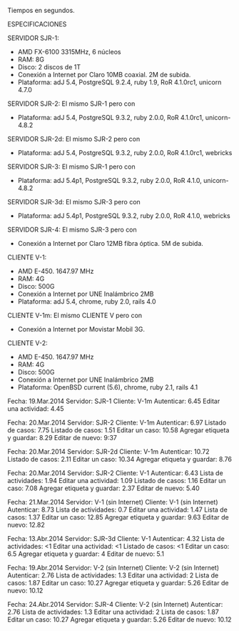 
Tiempos en segundos.

ESPECIFICACIONES

SERVIDOR SJR-1:
* AMD FX-6100 3315MHz, 6 núcleos
* RAM: 8G
* Disco: 2 discos de 1T
* Conexión a Internet por Claro 10MB coaxial.  2M de subida.
* Plataforma: adJ 5.4, PostgreSQL 9.2.4, ruby 1.9, RoR 4.1.0rc1, unicorn 4.7.0


SERVIDOR SJR-2:
El mismo SJR-1 pero con
* Plataforma: adJ 5.4, PostgreSQL 9.3.2, ruby 2.0.0, RoR 4.1.0rc1, unicorn-4.8.2


SERVIDOR SJR-2d:
El mismo SJR-2 pero con
* Plataforma: adJ 5.4, PostgreSQL 9.3.2, ruby 2.0.0, RoR 4.1.0rc1, webricks

SERVIDOR SJR-3:
El mismo SJR-1 pero con
* Plataforma: adJ 5.4p1, PostgreSQL 9.3.2, ruby 2.0.0, RoR 4.1.0, unicorn-4.8.2


SERVIDOR SJR-3d:
El mismo SJR-3 pero con
* Plataforma: adJ 5.4p1, PostgreSQL 9.3.2, ruby 2.0.0, RoR 4.1.0, webricks

SERVIDOR SJR-4:
El mismo SJR-3 pero con
* Conexión a Internet por Claro 12MB fibra óptica. 5M de subida.


CLIENTE V-1:
* AMD E-450. 1647.97 MHz
* RAM: 4G
* Disco: 500G
* Conexión a Internet por UNE Inalámbrico 2MB
* Plataforma: adJ 5.4, chrome, ruby 2.0, rails 4.0

CLIENTE V-1m:
El mismo CLIENTE V pero con
* Conexión a Internet por Movistar Mobil 3G.


CLIENTE V-2:
* AMD E-450. 1647.97 MHz
* RAM: 4G
* Disco: 500G
* Conexión a Internet por UNE Inalámbrico 2MB
* Plataforma: OpenBSD current (5.6), chrome, ruby 2.1, rails 4.1


Fecha: 19.Mar.2014
Servidor: SJR-1
Cliente: V-1m
Autenticar: 6.45
Editar una actividad: 4.45


Fecha: 20.Mar.2014
Servidor: SJR-2
Cliente: V-1m
Autenticar: 6.97
Listado de casos: 7.75
Listado de casos: 1.51
Editar un caso: 10.58
Agregar etiqueta y guardar: 8.29
Editar de nuevo: 9:37


Fecha: 20.Mar.2014
Servidor: SJR-2d
Cliente: V-1m
Autenticar: 10.72
Listado de casos: 2.11
Editar un caso: 10.34
Agregar etiqueta y guardar: 8.76


Fecha: 20.Mar.2014
Servidor: SJR-2
Cliente: V-1
Autenticar: 6.43
Lista de actividades: 1.94
Editar una actividad: 1.09
Listado de casos: 1.16
Editar un caso: 7.08
Agregar etiqueta y guardar: 2.37
Editar de nuevo: 5.40


Fecha: 21.Mar.2014
Servidor: V-1 (sin Internet)
Cliente: V-1 (sin Internet)
Autenticar: 8.73
Lista de actividades: 0.7
Editar una actividad: 1.47
Lista de casos: 1.37
Editar un caso: 12.85
Agregar etiqueta y guardar: 9.63
Editar de nuevo: 12.82

Fecha: 13.Abr.2014
Servidor: SJR-3d
Cliente: V-1
Autenticar: 4.32
Lista de actividades: <1
Editar una actividad: <1
Listado de casos: <1
Editar un caso: 6.5
Agregar etiqueta y guardar: 4
Editar de nuevo: 5.1

Fecha: 19.Abr.2014
Servidor: V-2 (sin Internet)
Cliente: V-2 (sin Internet)
Autenticar: 2.76
Lista de actividades: 1.3
Editar una actividad: 2
Lista de casos: 1.87
Editar un caso: 10.27
Agregar etiqueta y guardar: 5.26
Editar de nuevo: 10.12

Fecha: 24.Abr.2014
Servidor: SJR-4
Cliente: V-2 (sin Internet)
Autenticar: 2.76
Lista de actividades: 1.3
Editar una actividad: 2
Lista de casos: 1.87
Editar un caso: 10.27
Agregar etiqueta y guardar: 5.26
Editar de nuevo: 10.12




